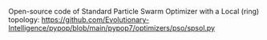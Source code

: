 Open-source code of Standard Particle Swarm Optimizer with a Local (ring) topology: https://github.com/Evolutionary-Intelligence/pypop/blob/main/pypop7/optimizers/pso/spsol.py
